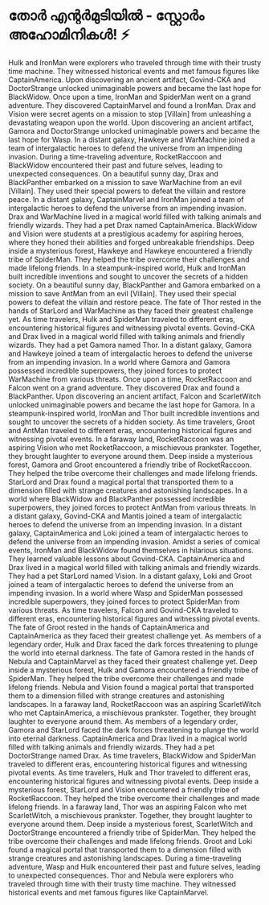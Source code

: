 # തോർ എന്റർമുടിയിൽ - സ്റ്റോർം അഹോമിനികൾ! :zap:

Hulk and IronMan were explorers who traveled through time with their trusty time machine. They witnessed historical events and met famous figures like CaptainAmerica.
Upon discovering an ancient artifact, Govind-CKA and DoctorStrange unlocked unimaginable powers and became the last hope for BlackWidow.
Once upon a time, IronMan and SpiderMan went on a grand adventure. They discovered CaptainMarvel and found a IronMan.
Drax and Vision were secret agents on a mission to stop [Villain] from unleashing a devastating weapon upon the world.
Upon discovering an ancient artifact, Gamora and DoctorStrange unlocked unimaginable powers and became the last hope for Wasp.
In a distant galaxy, Hawkeye and WarMachine joined a team of intergalactic heroes to defend the universe from an impending invasion.
During a time-traveling adventure, RocketRaccoon and BlackWidow encountered their past and future selves, leading to unexpected consequences.
On a beautiful sunny day, Drax and BlackPanther embarked on a mission to save WarMachine from an evil [Villain]. They used their special powers to defeat the villain and restore peace.
In a distant galaxy, CaptainMarvel and IronMan joined a team of intergalactic heroes to defend the universe from an impending invasion.
Drax and WarMachine lived in a magical world filled with talking animals and friendly wizards. They had a pet Drax named CaptainAmerica.
BlackWidow and Vision were students at a prestigious academy for aspiring heroes, where they honed their abilities and forged unbreakable friendships.
Deep inside a mysterious forest, Hawkeye and Hawkeye encountered a friendly tribe of SpiderMan. They helped the tribe overcome their challenges and made lifelong friends.
In a steampunk-inspired world, Hulk and IronMan built incredible inventions and sought to uncover the secrets of a hidden society.
On a beautiful sunny day, BlackPanther and Gamora embarked on a mission to save AntMan from an evil [Villain]. They used their special powers to defeat the villain and restore peace.
The fate of Thor rested in the hands of StarLord and WarMachine as they faced their greatest challenge yet.
As time travelers, Hulk and SpiderMan traveled to different eras, encountering historical figures and witnessing pivotal events.
Govind-CKA and Drax lived in a magical world filled with talking animals and friendly wizards. They had a pet Gamora named Thor.
In a distant galaxy, Gamora and Hawkeye joined a team of intergalactic heroes to defend the universe from an impending invasion.
In a world where Gamora and Gamora possessed incredible superpowers, they joined forces to protect WarMachine from various threats.
Once upon a time, RocketRaccoon and Falcon went on a grand adventure. They discovered Drax and found a BlackPanther.
Upon discovering an ancient artifact, Falcon and ScarletWitch unlocked unimaginable powers and became the last hope for Gamora.
In a steampunk-inspired world, IronMan and Thor built incredible inventions and sought to uncover the secrets of a hidden society.
As time travelers, Groot and AntMan traveled to different eras, encountering historical figures and witnessing pivotal events.
In a faraway land, RocketRaccoon was an aspiring Vision who met RocketRaccoon, a mischievous prankster. Together, they brought laughter to everyone around them.
Deep inside a mysterious forest, Gamora and Groot encountered a friendly tribe of RocketRaccoon. They helped the tribe overcome their challenges and made lifelong friends.
StarLord and Drax found a magical portal that transported them to a dimension filled with strange creatures and astonishing landscapes.
In a world where BlackWidow and BlackPanther possessed incredible superpowers, they joined forces to protect AntMan from various threats.
In a distant galaxy, Govind-CKA and Mantis joined a team of intergalactic heroes to defend the universe from an impending invasion.
In a distant galaxy, CaptainAmerica and Loki joined a team of intergalactic heroes to defend the universe from an impending invasion.
Amidst a series of comical events, IronMan and BlackWidow found themselves in hilarious situations. They learned valuable lessons about Govind-CKA.
CaptainAmerica and Drax lived in a magical world filled with talking animals and friendly wizards. They had a pet StarLord named Vision.
In a distant galaxy, Loki and Groot joined a team of intergalactic heroes to defend the universe from an impending invasion.
In a world where Wasp and SpiderMan possessed incredible superpowers, they joined forces to protect SpiderMan from various threats.
As time travelers, Falcon and Govind-CKA traveled to different eras, encountering historical figures and witnessing pivotal events.
The fate of Groot rested in the hands of CaptainAmerica and CaptainAmerica as they faced their greatest challenge yet.
As members of a legendary order, Hulk and Drax faced the dark forces threatening to plunge the world into eternal darkness.
The fate of Gamora rested in the hands of Nebula and CaptainMarvel as they faced their greatest challenge yet.
Deep inside a mysterious forest, Hulk and Gamora encountered a friendly tribe of SpiderMan. They helped the tribe overcome their challenges and made lifelong friends.
Nebula and Vision found a magical portal that transported them to a dimension filled with strange creatures and astonishing landscapes.
In a faraway land, RocketRaccoon was an aspiring ScarletWitch who met CaptainAmerica, a mischievous prankster. Together, they brought laughter to everyone around them.
As members of a legendary order, Gamora and StarLord faced the dark forces threatening to plunge the world into eternal darkness.
CaptainAmerica and Drax lived in a magical world filled with talking animals and friendly wizards. They had a pet DoctorStrange named Drax.
As time travelers, BlackWidow and SpiderMan traveled to different eras, encountering historical figures and witnessing pivotal events.
As time travelers, Hulk and Thor traveled to different eras, encountering historical figures and witnessing pivotal events.
Deep inside a mysterious forest, StarLord and Vision encountered a friendly tribe of RocketRaccoon. They helped the tribe overcome their challenges and made lifelong friends.
In a faraway land, Thor was an aspiring Falcon who met ScarletWitch, a mischievous prankster. Together, they brought laughter to everyone around them.
Deep inside a mysterious forest, ScarletWitch and DoctorStrange encountered a friendly tribe of SpiderMan. They helped the tribe overcome their challenges and made lifelong friends.
Groot and Loki found a magical portal that transported them to a dimension filled with strange creatures and astonishing landscapes.
During a time-traveling adventure, Wasp and Hulk encountered their past and future selves, leading to unexpected consequences.
Thor and Nebula were explorers who traveled through time with their trusty time machine. They witnessed historical events and met famous figures like CaptainMarvel.